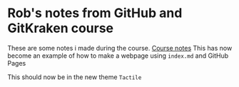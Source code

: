 # Rob's notes from GitHub and GitKraken course

These are some notes i made during the course. 
[Course notes](https://srse-git-github-zero2hero.netlify.app)
This has now become an example of how to make a webpage using `index.md` and GitHub Pages

This should now be in the new theme `Tactile`


